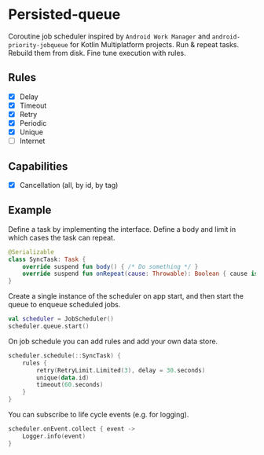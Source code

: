 # Persisted-queue

Coroutine job scheduler inspired by `Android Work Manager` and `android-priority-jobqueue` for Kotlin Multiplatform projects. Run & repeat tasks. Rebuild them from disk. Fine tune execution with rules.

## Rules

- [x] Delay
- [x] Timeout
- [x] Retry
- [x] Periodic
- [x] Unique
- [ ] Internet

## Capabilities

- [x] Cancellation (all, by id, by tag)

## Example

Define a task by implementing the interface. Define a body and limit in which cases the task can repeat.

```kotlin
@Serializable
class SyncTask: Task {
    override suspend fun body() { /* Do something */ }
    override suspend fun onRepeat(cause: Throwable): Boolean { cause is NetworkException }
}
```

Create a single instance of the scheduler on app start, and then start the queue to enqueue scheduled jobs.

```kotlin
val scheduler = JobScheduler()
scheduler.queue.start()
```

On job schedule you can add rules and add your own data store.

```kotlin
scheduler.schedule(::SyncTask) {
    rules {
        retry(RetryLimit.Limited(3), delay = 30.seconds)
        unique(data.id)
        timeout(60.seconds)
    }
}
```

You can subscribe to life cycle events (e.g. for logging).

```kotlin
scheduler.onEvent.collect { event ->
    Logger.info(event)
}
```
